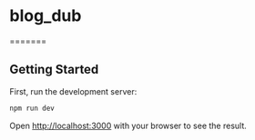 
# blog_dub
=======

## Getting Started

First, run the development server:

```bash
npm run dev
```

Open [http://localhost:3000](http://localhost:3000) with your browser to see the result.

